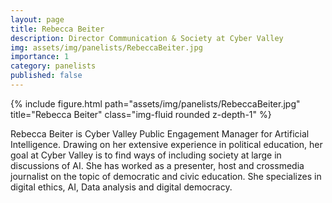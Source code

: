```yaml
---
layout: page
title: Rebecca Beiter
description: Director Communication & Society at Cyber Valley
img: assets/img/panelists/RebeccaBeiter.jpg
importance: 1
category: panelists
published: false
---
```


<div class="row justify-content-sm-center">
    <div class="col-sm-8 mt-3 mt-md-0">
        {% include figure.html path="assets/img/panelists/RebeccaBeiter.jpg" title="Rebecca Beiter" class="img-fluid rounded z-depth-1" %}
    </div>
</div>

Rebecca Beiter is Cyber Valley Public Engagement Manager for Artificial Intelligence. Drawing on her extensive experience in political education, her goal at Cyber Valley is to find ways of including society at large in discussions of AI. She has worked as a presenter, host and crossmedia journalist on the topic of democratic and civic education. She specializes in digital ethics, AI, Data analysis and digital democracy.